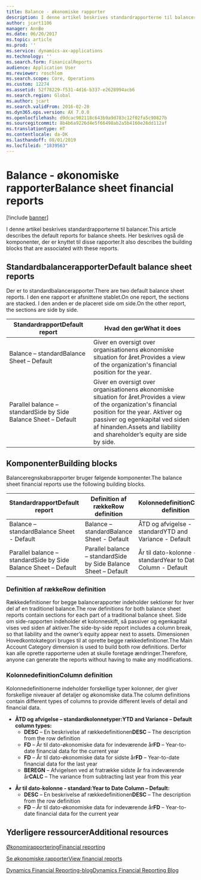 ```yaml
---
title: Balance - økonomiske rapporter
description: I denne artikel beskrives standardrapporterne til balancer. Her beskrives også de komponenter, der er knyttet til disse rapporter.
author: jcart1106
manager: AnnBe
ms.date: 06/20/2017
ms.topic: article
ms.prod: ''
ms.service: dynamics-ax-applications
ms.technology: ''
ms.search.form: FinanicalReports
audience: Application User
ms.reviewer: roschlom
ms.search.scope: Core, Operations
ms.custom: 12274
ms.assetid: 52f78229-f531-4d16-b337-e2628994acb6
ms.search.region: Global
ms.author: jcart
ms.search.validFrom: 2016-02-28
ms.dyn365.ops.version: AX 7.0.0
ms.openlocfilehash: d9dcac902118c643b9a9d783c12f02fa5c90827b
ms.sourcegitcommit: 8b4b6a9226d4e5f66498ab2a5b4160e26dd112af
ms.translationtype: HT
ms.contentlocale: da-DK
ms.lasthandoff: 08/01/2019
ms.locfileid: "1839563"
---
```

# <a name="balance-sheet-financial-reports"></a><span data-ttu-id="dd91f-104">Balance - økonomiske rapporter</span><span class="sxs-lookup"><span data-stu-id="dd91f-104">Balance sheet financial reports</span></span>

[!include [banner](../includes/banner.md)]

<span data-ttu-id="dd91f-105">I denne artikel beskrives standardrapporterne til balancer.</span><span class="sxs-lookup"><span data-stu-id="dd91f-105">This article describes the default reports for balance sheets.</span></span> <span data-ttu-id="dd91f-106">Her beskrives også de komponenter, der er knyttet til disse rapporter.</span><span class="sxs-lookup"><span data-stu-id="dd91f-106">It also describes the building blocks that are associated with these reports.</span></span> 

<a name="default-balance-sheet-reports"></a><span data-ttu-id="dd91f-107">Standardbalancerapporter</span><span class="sxs-lookup"><span data-stu-id="dd91f-107">Default balance sheet reports</span></span>
-----------------------------

<span data-ttu-id="dd91f-108">Der er to standardbalancerapporter.</span><span class="sxs-lookup"><span data-stu-id="dd91f-108">There are two default balance sheet reports.</span></span> <span data-ttu-id="dd91f-109">I den ene rapport er afsnittene stablet.</span><span class="sxs-lookup"><span data-stu-id="dd91f-109">On one report, the sections are stacked.</span></span> <span data-ttu-id="dd91f-110">I den anden er de placeret side om side.</span><span class="sxs-lookup"><span data-stu-id="dd91f-110">On the other report, the sections are side by side.</span></span>

| <span data-ttu-id="dd91f-111">Standardrapport</span><span class="sxs-lookup"><span data-stu-id="dd91f-111">Default report</span></span>                       | <span data-ttu-id="dd91f-112">Hvad den gør</span><span class="sxs-lookup"><span data-stu-id="dd91f-112">What it does</span></span>                                                                                                                           |
|--------------------------------------|----------------------------------------------------------------------------------------------------------------------------------------|
| <span data-ttu-id="dd91f-113">Balance – standard</span><span class="sxs-lookup"><span data-stu-id="dd91f-113">Balance Sheet – Default</span></span>              | <span data-ttu-id="dd91f-114">Giver en oversigt over organisationens økonomiske situation for året.</span><span class="sxs-lookup"><span data-stu-id="dd91f-114">Provides a view of the organization's financial position for the year.</span></span>                                                                 |
| <span data-ttu-id="dd91f-115">Parallel balance – standard</span><span class="sxs-lookup"><span data-stu-id="dd91f-115">Side by Side Balance Sheet – Default</span></span> | <span data-ttu-id="dd91f-116">Giver en oversigt over organisationens økonomiske situation for året.</span><span class="sxs-lookup"><span data-stu-id="dd91f-116">Provides a view of the organization's financial position for the year.</span></span> <span data-ttu-id="dd91f-117">Aktiver og passiver og egenkapital ved siden af hinanden.</span><span class="sxs-lookup"><span data-stu-id="dd91f-117">Assets and liability and shareholder’s equity are side by side.</span></span> |

## <a name="building-blocks"></a><span data-ttu-id="dd91f-118">Komponenter</span><span class="sxs-lookup"><span data-stu-id="dd91f-118">Building blocks</span></span>
<span data-ttu-id="dd91f-119">Balanceregnskabsrapporter bruger følgende komponenter.</span><span class="sxs-lookup"><span data-stu-id="dd91f-119">The balance sheet financial reports use the following building blocks.</span></span>

| <span data-ttu-id="dd91f-120">Standardrapport</span><span class="sxs-lookup"><span data-stu-id="dd91f-120">Default report</span></span>                       | <span data-ttu-id="dd91f-121">Definition af række</span><span class="sxs-lookup"><span data-stu-id="dd91f-121">Row definition</span></span>                       | <span data-ttu-id="dd91f-122">Kolonnedefinition</span><span class="sxs-lookup"><span data-stu-id="dd91f-122">Column definition</span></span>             |
|--------------------------------------|--------------------------------------|-------------------------------|
| <span data-ttu-id="dd91f-123">Balance – standard</span><span class="sxs-lookup"><span data-stu-id="dd91f-123">Balance Sheet - Default</span></span>              | <span data-ttu-id="dd91f-124">Balance – standard</span><span class="sxs-lookup"><span data-stu-id="dd91f-124">Balance Sheet - Default</span></span>              | <span data-ttu-id="dd91f-125">ÅTD og afvigelse - standard</span><span class="sxs-lookup"><span data-stu-id="dd91f-125">YTD and Variance - Default</span></span>    |
| <span data-ttu-id="dd91f-126">Parallel balance – standard</span><span class="sxs-lookup"><span data-stu-id="dd91f-126">Side by Side Balance Sheet – Default</span></span> | <span data-ttu-id="dd91f-127">Parallel balance – standard</span><span class="sxs-lookup"><span data-stu-id="dd91f-127">Side by Side Balance Sheet – Default</span></span> | <span data-ttu-id="dd91f-128">År til dato-kolonne - standard</span><span class="sxs-lookup"><span data-stu-id="dd91f-128">Year to Date Column - Default</span></span> |

### <a name="row-definition"></a><span data-ttu-id="dd91f-129">Definition af række</span><span class="sxs-lookup"><span data-stu-id="dd91f-129">Row definition</span></span>

<span data-ttu-id="dd91f-130">Rækkedefinitioner for begge balancerapporter indeholder sektioner for hver del af en traditionel balance.</span><span class="sxs-lookup"><span data-stu-id="dd91f-130">The row definitions for both balance sheet reports contain sections for each part of a traditional balance sheet.</span></span> <span data-ttu-id="dd91f-131">Side om side-rapporten indeholder et kolonneskift, så passiver og egenkapital vises ved siden af aktiver.</span><span class="sxs-lookup"><span data-stu-id="dd91f-131">The side-by-side report includes a column break, so that liability and the owner’s equity appear next to assets.</span></span> <span data-ttu-id="dd91f-132">Dimensionen Hovedkontokategori bruges til at oprette begge rækkedefinitioner.</span><span class="sxs-lookup"><span data-stu-id="dd91f-132">The Main Account Category dimension is used to build both row definitions.</span></span> <span data-ttu-id="dd91f-133">Derfor kan alle oprette rapporterne uden at skulle foretage ændringer.</span><span class="sxs-lookup"><span data-stu-id="dd91f-133">Therefore, anyone can generate the reports without having to make any modifications.</span></span>

### <a name="column-definition"></a><span data-ttu-id="dd91f-134">Kolonnedefinition</span><span class="sxs-lookup"><span data-stu-id="dd91f-134">Column definition</span></span>

<span data-ttu-id="dd91f-135">Kolonnedefinitionerne indeholder forskellige typer kolonner, der giver forskellige niveauer af detaljer og økonomiske data.</span><span class="sxs-lookup"><span data-stu-id="dd91f-135">The column definitions contain different types of columns to provide different levels of detail and financial data.</span></span>

-   <span data-ttu-id="dd91f-136">**ÅTD og afvigelse – standardkolonnetyper:**</span><span class="sxs-lookup"><span data-stu-id="dd91f-136">**YTD and Variance – Default column types:**</span></span>
    -   <span data-ttu-id="dd91f-137">**DESC** – En beskrivelse af rækkedefinitionen</span><span class="sxs-lookup"><span data-stu-id="dd91f-137">**DESC** – The description from the row definition</span></span>
    -   <span data-ttu-id="dd91f-138">**FD** – År til dato-økonomiske data for indeværende år</span><span class="sxs-lookup"><span data-stu-id="dd91f-138">**FD** – Year-to-date financial data for the current year</span></span>
    -   <span data-ttu-id="dd91f-139">**FD** – År til dato-økonomiske data for sidste år</span><span class="sxs-lookup"><span data-stu-id="dd91f-139">**FD** – Year-to-date financial data for the last year</span></span>
    -   <span data-ttu-id="dd91f-140">**BEREGN** – Afvigelsen ved at fratrække sidste år fra indeværende år</span><span class="sxs-lookup"><span data-stu-id="dd91f-140">**CALC** – The variance from subtracting last year from this year</span></span>

<!-- -->

-   <span data-ttu-id="dd91f-141">**År til dato-kolonne - standard:**</span><span class="sxs-lookup"><span data-stu-id="dd91f-141">**Year to Date Column – Default:**</span></span>
    -   <span data-ttu-id="dd91f-142">**DESC** – En beskrivelse af rækkedefinitionen</span><span class="sxs-lookup"><span data-stu-id="dd91f-142">**DESC** – The description from the row definition</span></span>
    -   <span data-ttu-id="dd91f-143">**FD** – År til dato-økonomiske data for indeværende år</span><span class="sxs-lookup"><span data-stu-id="dd91f-143">**FD** – Year-to-date financial data for the current year</span></span>



<a name="additional-resources"></a><span data-ttu-id="dd91f-144">Yderligere ressourcer</span><span class="sxs-lookup"><span data-stu-id="dd91f-144">Additional resources</span></span>
--------

[<span data-ttu-id="dd91f-145">Økonomirapportering</span><span class="sxs-lookup"><span data-stu-id="dd91f-145">Financial reporting</span></span>](financial-reporting-getting-started.md)

[<span data-ttu-id="dd91f-146">Se økonomiske rapporter</span><span class="sxs-lookup"><span data-stu-id="dd91f-146">View financial reports</span></span>](view-financial-reports.md)

[<span data-ttu-id="dd91f-147">Dynamics Financial Reporting-blog</span><span class="sxs-lookup"><span data-stu-id="dd91f-147">Dynamics Financial Reporting Blog</span></span>](https://blogs.msdn.com/b/dynamics_financial_reporting/)



